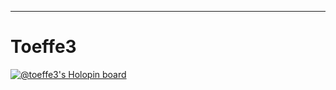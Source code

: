 
---
# Toeffe3
[![@toeffe3's Holopin board](https://holopin.me/toeffe3)](https://holopin.io/@toeffe3)
